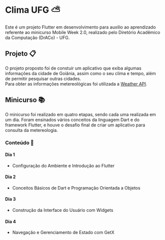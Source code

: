 # Clima UFG &#x26C5;
Este é um projeto Flutter em desenvolvimento para auxilio ao aprendizado referente ao minicurso Mobile Week 2.0, realizado pelo Diretório Acadêmico da Computação (DrACo) - UFG.

## Projeto &#x1F4CB;
O projeto proposto foi de constuir um aplicativo que exiba algumas informações da cidade de Goiânia, assim como o seu clima e tempo, além de permitir pesquisar outras cidades.  
Para obter as informações metereológicas foi utilizada a [Weather API](https://www.weatherapi.com).

## Minicurso &#x1F4DA;
O minicurso foi realizado em quatro etapas, sendo cada uma realizada em um dia. Foram ensinados vários conceitos da linguagem Dart e do framework Flutter, e houve o desafio final de criar um aplicativo para consulta da metereologia.

### Conteúdo &#x1F4D1;

#### Dia 1
- Configuração do Ambiente e Introdução ao Flutter

#### Dia 2
- Conceitos Básicos de Dart e Programação Orientada a Objetos

#### Dia 3
- Construção da Interface do Usuário com Widgets

#### Dia 4
- Navegação e Gerenciamento de Estado com GetX
